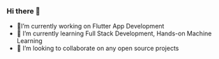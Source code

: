 ### Hi there 👋
- 🔭I’m currently working on Flutter App Development
- 🌱 I’m currently learning Full Stack Development, Hands-on Machine Learning
- 👯 I’m looking to collaborate on any open source projects
<!--
**aparnak799/aparnak799** is a ✨ _special_ ✨ repository because its `README.md` (this file) appears on your GitHub profile.

Here are some ideas to get you started:

- 🔭 I’m currently working on Flutter App Development
- 🌱 I’m currently learning Full Stack Development, Hands-on Machine Learning
- 👯 I’m looking to collaborate on any open source projects
- 🤔 I’m looking for help with ...
- 💬 Ask me about ...
- 📫 How to reach me: ...
- 😄 Pronouns: ...
- ⚡ Fun fact: ...
-->
